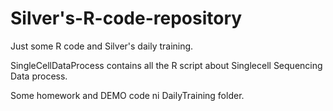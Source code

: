 # Silver's-R-code-repository
Just some R code and Silver's daily training.

SingleCellDataProcess contains all the R script about Singlecell Sequencing Data process.

Some homework and DEMO code ni DailyTraining folder.

